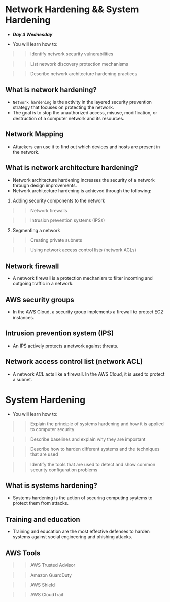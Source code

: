 #  Network Hardening && System Hardening
- ***Day 3 Wednesday***

- You will learn how to:

>> Identify network security vulnerabilities

>> List network discovery protection mechanisms

>> Describe network architecture hardening practices

## What is network hardening?
- `Network hardening` is the activity in the layered security prevention strategy that focuses on protecting the network.
- The goal is to stop the unauthorized access, misuse, modification, or destruction of a computer network and its resources.

## Network Mapping
- Attackers can use it to find out which devices and hosts are present in the network.

## What is network architecture hardening?
- Network architecture hardening increases the security of a network through design improvements.
- Network architecture hardening is achieved through the following:
1. Adding security components to the network

>> Network firewalls

>> Intrusion prevention systems (IPSs)

2. Segmenting a network

>> Creating private subnets

>> Using network access control lists (network ACLs)

## Network firewall
- A network firewall is a protection mechanism to filter incoming and outgoing traffic in a network.

## AWS security groups
- In the AWS Cloud, a security group implements a firewall to protect EC2 instances.

## Intrusion prevention system (IPS)
- An IPS actively protects a network against threats.

## Network access control list (network ACL)
- A network ACL acts like a firewall. In the AWS Cloud, it is used to protect a subnet.


# System Hardening
- You will learn how to:

>> Explain the principle of systems hardening and how it is applied to computer security

>> Describe baselines and explain why they are important

>> Describe how to harden different systems and the techniques that are used

>> Identify the tools that are used to detect and show common security configuration problems

## What is systems hardening?
- Systems hardening is the action of securing computing systems to protect them from attacks.

## Training and education
- Training and education are the most effective defenses to harden systems against social engineering and phishing attacks.

## AWS Tools

>> AWS Trusted Advisor

>> Amazon GuardDuty

>> AWS Shield

>> AWS CloudTrail
